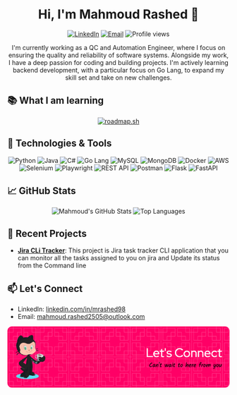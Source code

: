 
<h1 align="center">Hi, I'm Mahmoud Rashed 👋</h1>

<p align="center">
    <a href="https://linkedin.com/in/mrashed98" target="_blank"><img alt="LinkedIn" src="https://img.shields.io/badge/LinkedIn-blue?style=flat-square&logo=linkedin"></a>
    <a href="mailto:mahmoud.rashed2505@outlook.com"><img alt="Email" src="https://img.shields.io/badge/Email-blue?style=flat-square&logo=gmail"></a>
    <img alt="Profile views" src="https://komarev.com/ghpvc/?username=mrashed98&color=brightgreen&style=flat-square">
</p>

<p align="center">
    I'm currently working as a QC and Automation Engineer, where I focus on ensuring the quality and reliability of software systems. Alongside my work, I have a deep passion for coding and building projects. I'm actively learning backend development, with a particular focus on Go Lang, to expand my skill set and take on new challenges.
</p>


## 📚 What I am learning 
<p align="center">
    <a href="https://roadmap.sh"><img height="50%" width="50%" src="https://roadmap.sh/card/wide/66cb3b7592ec1a8a734ac52d?variant=dark&roadmaps=backend%2Cgolang" alt="roadmap.sh"/></a>
  </p>

## 🔧 Technologies & Tools

<p align="center">
    <img src="https://img.shields.io/badge/Language-Python-informational?style=flat-square&logo=python&color=blue" alt="Python">
    <img src="https://img.shields.io/badge/Language-Java-informational?style=flat-square&logo=java&color=red" alt="Java">
    <img src="https://img.shields.io/badge/Language-C%23-informational?style=flat-square&logo=c-sharp&color=purple" alt="C#">
    <img src="https://img.shields.io/badge/Language-Go-informational?style=flat-square&logo=go&color=turquoise" alt="Go Lang">
    <img src="https://img.shields.io/badge/Database-MySQL-informational?style=flat-square&logo=mysql&color=blue" alt="MySQL">
    <img src="https://img.shields.io/badge/Database-MongoDB-informational?style=flat-square&logo=mongodb&color=green" alt="MongoDB">
    <img src="https://img.shields.io/badge/Tools-Docker-informational?style=flat-square&logo=docker&color=blue" alt="Docker">
    <img src="https://img.shields.io/badge/Cloud-AWS-informational?style=flat-square&logo=amazon-aws&color=orange" alt="AWS">
    <img src="https://img.shields.io/badge/Tool-Selenium-informational?style=flat-square&logo=selenium&color=43B02A" alt="Selenium">
    <img src="https://img.shields.io/badge/Tool-Playwright-informational?style=flat-square&logo=microsoft-playwright&color=2EAD33" alt="Playwright">
    <img src="https://img.shields.io/badge/Tool-REST%20API-informational?style=flat-square&logo=postman&color=FF6C37" alt="REST API">
    <img src="https://img.shields.io/badge/Tool-Postman-informational?style=flat-square&logo=postman&color=FF6C37" alt="Postman">
    <img src="https://img.shields.io/badge/Framework-Flask-informational?style=flat-square&logo=flask&color=000000" alt="Flask">
    <img src="https://img.shields.io/badge/Framework-FastAPI-informational?style=flat-square&logo=fastapi&color=009688" alt="FastAPI">

</p>

## 📈 GitHub Stats

<p align="center">
    <img height="200" src="https://github-readme-streak-stats.herokuapp.com/?user=mrashed98&theme=tokyonight&hide_border=true" alt="Mahmoud's GitHub Stats">
    <img height="200" src="https://github-readme-stats.vercel.app/api/top-langs/?username=mrashed98&layout=compact&theme=tokyonight&hide_border=true" alt="Top Languages">
</p>

## 📝 Recent Projects

- **[Jira CLi Tracker](https://github.com/mrashed98/Jira-CLI-Task-Tracker)**: This project is Jira task tracker CLI application that you can monitor all the tasks assigned to you on jira and Update its status from the Command line
<!-- - **[Project 2 Name](https://github.com/mrashed98/project2)**: Brief description of what the project does and what technologies were used.
- **[Project 3 Name](https://github.com/mrashed98/project3)**: Brief description of what the project does and what technologies were used. -->

## 📫 Let's Connect

- LinkedIn: [linkedin.com/in/mrashed98](https://linkedin.com/in/mrashed98)
- Email: [mahmoud.rashed2505@outlook.com](mailto:mahmoud.rashed2505@outlook.com)

<!-- Footer Image -->
<div align="center">
  <img src="https://github.com/mrashed98/mrashed98/blob/main/Github%20Profile%20Header%20(1).png", alt="Footer"/>
</div>



